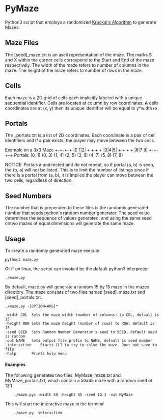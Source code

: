 # PyMaze
Python3 script that employs a randomized [Kruskal's Algorithm](https://en.wikipedia.org/wiki/Kruskal%27s_algorithm) to generate Mazes.

## Maze Files
The [seed]_maze.txt is an ascii representation of the maze. 
The marks S and X within the corner cells correspond to the Start and End of the maze respectively. 
The width of the maze refers to number of columns in the maze.
The height of the maze refers to number of rows in the maze. 

## Cells
Each maze is a 2D grid of cells each implicitly labeled with a unique sequential identifier. 
Cells are located at column by row coordinates. A cells coordinates are at (x, y) then its unique identifier will be equal to y*width+x.

## Portals
The <seed>_portals.txt is a list of 2D coordinates. Each coordinate is a pair of cell identifiers and if a pair exists, the player may move between the two cells.

Example on a 3x3 Maze
	+-+-+-+
	|0 1|2|
	+ + + +
	|3|4|5|
	+ + + +
	|6|7 8|
	+-+-+-+	
Portals: (0, 1) (0, 3) (1, 4) (2, 5) (3, 6) (4, 7) (5, 8) (7, 8)

NOTICE: Portals a undirected and do not repeat, so if portal (a, b) is seen, the (b, a) will not be listed. This is to limit the number of listings since if there is a portal from (a, b), it is implied the player can move between the two cells, regardless of direction.

## Seed Numbers
The number that is prepended to these files is the randomly generated number that seeds python's random number generator. The seed value determines the sequence of values generated, and using the same seed ontwo mazes of equal dimensions will generate the same maze.

## Usage
To create a randomly generated maze execute

	python3 maze.py

Or if on linux, the script can invoked be the default python3 interpreter

	./maze.py

By default, maze.py will generate a random 15 by 15 maze in the mazes directory. The maze consists of two files named [seed]_maze.txt and [seed]_portals.txt. 

	./maze.py -[OPTION=ARG]*

	-width COL	Sets the maze width (number of columns) to COL, default is 15
	-height ROW	Sets the maze height (number of rows) to ROW, default is 15
	-seed SEED	Sets Random Number Generator's seed to SEED, default seed is random
	-out NAME	Sets output file prefix to NAME, default is seed number		
	-interactive	Starts CLI to try to solve the maze. Does not save to file	
	-help		Prints help menu

#### Examples
The following generates two files, MyMaze_maze.txt and MyMaze_portals.txt, which contain a 50x45 maze with a random seed of 13.1 

		./maze.pys -width 50 -height 45 -seed 13.1 -out MyMaze

This will start the interactive maze in the terminal 	

		./maze.py -interactive	
	
 
